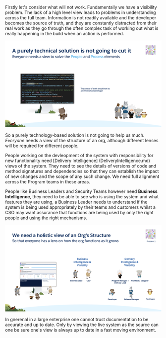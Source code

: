 
Firstly let's consider what will not work. Fundamentally we have a visibility problem. The lack of a high level view leads to problems in understanding across the full team. Information is not readily available and the developer becomes the source of truth, and they are constantly distracted from their real work as they go through the often complex task of working out what is really happening in the build when an action is performed.

![How A Solution Should Not Look](HowSolutionShouldLook.png)

So a purely technology-based solution is not going to help us much. *Everyone* needs a view of the structure of an org, although different lenses will be required for different people.

People working on the devleopment of the system with responsibility for new functionality need [Delivery Intelligence]
(DeliveryIntelligence.md)
 views of the system. They need to see the details of versions of code and method signatures and dependencies so that they can establish the impact of new changes and the scope of any such change. We need full alignment across the Program teams in these areas.

People like Business Leaders and Security Teams however need **Business Intelligence**, they need to be able to see who is using the system and what features they are using, a Business Leader needs to understand if the system is being used appropriately by their teams and customers whilst a CSO may want assurance that functions are being used by only the right people and using the right mechanisms.



![How A Solution Should Look](HowSolutionShouldLook2.png)


In gnerenal in a large enterprise one cannot trust documentation to be accurate and up to date. Only by viewing the live system as the source can one be sure one's view is always up to date in a fast moving environment.


